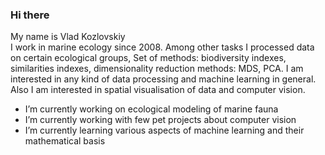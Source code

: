 ### Hi there 
My name is Vlad Kozlovskiy  
I work in marine ecology since 2008. Among other tasks I processed data on certain ecological groups, Set of methods: biodiversity indexes, similarities indexes, dimensionality reduction methods: MDS, PCA. I am interested in any kind of data processing and machine learning in general. Also I am interested in spatial visualisation of data and computer vision. 

- I’m currently working on ecological modeling of marine fauna
- I’m currently working with few pet projects about computer vision
- I’m currently learning various aspects of machine learning and their mathematical basis

<!--
**vladkozlovskii/vladkozlovskii** is a ✨ _special_ ✨ repository because its `README.md` (this file) appears on your GitHub profile.

Here are some ideas to get you started:

- 🔭 I’m currently working on ...
- 🌱 I’m currently learning ...
- 👯 I’m looking to collaborate on ...
- 🤔 I’m looking for help with ...
- 💬 Ask me about ...
- 📫 How to reach me: ...
- 😄 Pronouns: ...
- ⚡ Fun fact: ...
👋 
-->

